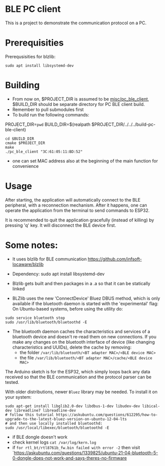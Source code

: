 # BLE PC client
This is a project to demonstrate the communication protocol on a PC.

# Prerequisities

Prerequsisities for blzlib:

```
sudo apt install libsystemd-dev
```

# Building
- From now on, $PROJECT_DIR is assumed to be [misc/pc_ble_client](misc/pc_ble_client), $BUILD_DIR should be separate directory for PC BLE client build. 
- Remember to pull submodules first
- To build run the following commands:

PROJECT_DIR=`pwd`
BUILD_DIR=$(realpath $PROJECT_DIR/../../../build-pc-ble-client)
```
cd $BUILD_DIR
cmake $PROJECT_DIR
make
./pc_ble_client "3C:61:05:11:BD:52"
```
- one can set MAC address also at the beginning of the main function for convenience

# Usage
After starting, the application will automatically connect to the BLE peripheral, with a reconnection mechanism.
After it happens, one can operate the application from the terminal to send commands to ESP32.

It is recommended to quit the application gracefully (instead of killing) by pressing 'q' key. 
It will disconnect the BLE device first.

# Some notes:
- It uses blzlib for BLE communication https://github.com/infsoft-locaware/blzlib
- Dependency: sudo apt install libsystemd-dev
- Blzlib gets built and then packages in a .a so that it can be statically linked

- BLZlib uses the new 'ConnectDevice' Bluez DBUS method, which is only available if the bluetooth daemon is started with the 'experimental' flag:
On Ubuntu-based systems, before using the utility do:
```
sudo service bluetooth stop
sudo /usr/lib/bluetooth/bluetoothd -E
```

- The bluetooth daemon caches the characteristics and services of a bluetooth device and doesn't re-read them on new connections.
  If you make any changes on the bluetooth interface of device (like changing characteristics and UUIDs), delete the cache by removing:
    - the folder `/var/lib/bluetooth/<BT adapter MAC>/<BLE device MAC>`
    - the file `/var/lib/bluetooth/<BT adapter MAC>/cache/<BLE device MAC>`

The Arduino sketch is for the ESP32, which simply loops back any data received so that the BLE communication and the protocol parser can be tested.

With older distributions, newer `Bluez` library may be needed. To install it on your system:
```
sudo apt-get install libglib2.0-dev libdbus-1-dev libudev-dev libical-dev libreadline7 libreadline-dev
# follow this tutorial https://askubuntu.com/questions/612295/how-to-upgrade-to-the-latest-bluez-version-on-ubuntu-12-04-lts
# and then use locally installed bluetoothd:
sudo /usr/local/libexec/bluetooth/bluetoothd -E  
```

- if BLE dongle doesn't work
- check kernel logs `cat /var/log/kern.log`
- if `for rtl_bt/rtl8761b_fw.bin failed with error -2` then visit `https://askubuntu.com/questions/1339825/ubuntu-21-04-bluetooth-5-0-dongle-does-not-work-and-says-theres-no-firmware
